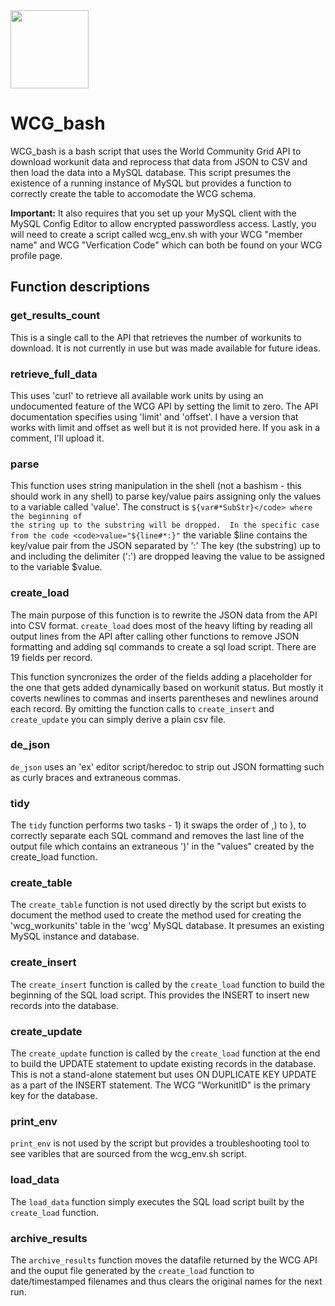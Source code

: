 <img src="https://pbs.twimg.com/profile_images/448919987281866752/T4oA5jtc_400x400.png" width="125px" height="125px">
<h1>WCG_bash</h1> 

WCG_bash is a bash script that uses the World Community Grid API to download workunit data and reprocess that data from
JSON to CSV and then load the data into a MySQL database. This script presumes the existence of a running instance of MySQL but provides a function to correctly create the table to accomodate the WCG schema. 

<b>Important:</b> It also requires that you set up your MySQL client with the MySQL Config Editor to allow encrypted passwordless access.  Lastly, you will need to create a script called wcg_env.sh with your WCG "member name" and WCG "Verfication Code" which can both be found on your WCG profile page.

<h2>Function descriptions</h2>

<h3>get_results_count</h3>

This is a single call to the API that retrieves the number of workunits to download.  It is not currently in use but was made available for future ideas.

<h3>retrieve_full_data</h3>

This uses 'curl' to retrieve all available work units by using an undocumented feature of the WCG API by setting the limit
to zero.  The API documentation specifies using 'limit' and 'offset'. I have a version that works with limit and offset as well but it is not provided here. If you ask in a comment, I'll upload it.

<h3>parse</h3>

This function uses string manipulation in the shell (not a bashism - this should work in any shell) to parse key/value pairs assigning only the values to a variable called 'value'. The construct is <code>${var#*SubStr}</code> where the beginning of the string up to the substring will be dropped.  In the specific case from the code <code>value="${line#\*:}"</code> the variable $line contains the key/value pair from the JSON separated by ':'  The key (the substring) up to and including the delimiter (':') are dropped leaving the value to be assigned to the variable $value.

<h3>create_load</h3>

The main purpose of this function is to rewrite the JSON data from the API into CSV format. <code>create_load</code> does most of the heavy lifting by reading all output lines from the API after calling other functions to remove JSON formatting and adding sql commands to create a sql load script. There are 19 fields per record.  

This function syncronizes the order of the fields adding a placeholder for the one that gets added dynamically based on workunit status.  But mostly it coverts newlines to commas and inserts parentheses and newlines around each record. By omitting the function calls to <code>create_insert</code> and <code>create_update</code> you can simply derive a plain csv file.

<h3>de_json</h3>

<code>de_json</code> uses an 'ex' editor script/heredoc to strip out JSON formatting such as curly braces and extraneous commas.

<h3>tidy</h3>

The <code>tidy</code> function performs two tasks - 1) it swaps the order of ,) to ), to correctly separate each SQL command and removes the last line of the output file which contains an extraneous ')' in the "values" created by the create_load function.

<h3>create_table</h3>

The <code>create_table</code> function is not used directly by the script but exists to document the method used to create
the method used for creating the 'wcg_workunits' table in the 'wcg' MySQL database. It presumes an existing MySQL instance and
database.

<h3>create_insert</h3>

The <code>create_insert</code> function is called by the <code>create_load</code> function to build the beginning of the SQL load script.  This provides the INSERT to insert new records into the database.

<h3>create_update</h3>

The <code>create_update</code> function is called by the <code>create_load</code> function at the end to build the UPDATE statement to update existing records in the database.  This is not a stand-alone statement but uses ON DUPLICATE KEY UPDATE as a part of the INSERT statement. The WCG "WorkunitID" is the primary key for the database.

<h3>print_env</h3>

<code>print_env</code> is not used by the script but provides a troubleshooting tool to see varibles that are sourced from the wcg_env.sh script.

<h3>load_data</h3>

The <code>load_data</code> function simply executes the SQL load script built by the <code>create_load</code> function.

<h3>archive_results</h3>

The <code>archive_results</code> function moves the datafile returned by the WCG API and the ouput file generated by the <code>create_load</code> function to date/timestamped filenames and thus clears the original names for the next run.






